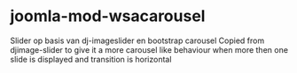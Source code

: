 # joomla-mod-wsacarousel
Slider op basis van dj-imageslider en bootstrap carousel
Copied from djimage-slider to give it a more carousel like behaviour when more then one slide is displayed and transition is horizontal
